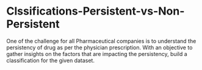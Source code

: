 # Clssifications-Persistent-vs-Non-Persistent
One of the challenge for all Pharmaceutical companies is to understand the persistency of drug as per the physician prescription. With an objective to gather insights on the factors that are impacting the persistency, build a classification for the given dataset.
